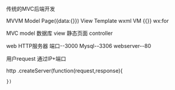 传统的MVC后端开发

MVVM
Model Page({data:{}})
View  Template wxml
VM {{}} wx:for

MVC 
  model 数据库
  view  静态页面
  controller


web HTTP服务器
端口--3000
Mysql--3306
webserver--80

用户request 通过IP+端口

http
    .createServer(function(request,response){

    })
